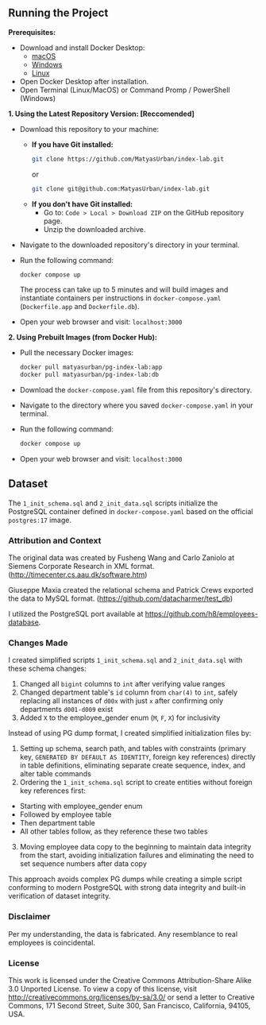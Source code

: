 ## Running the Project

**Prerequisites:**

- Download and install Docker Desktop:
  - [macOS](https://docs.docker.com/desktop/setup/install/mac-install/)
  - [Windows](https://docs.docker.com/desktop/setup/install/windows-install/)
  - [Linux](https://docs.docker.com/desktop/setup/install/linux/)
- Open Docker Desktop after installation.
- Open Terminal (Linux/MacOS) or Command Promp / PowerShell (Windows)

**1. Using the Latest Repository Version: [Reccomended]**

- Download this repository to your machine:
  - **If you have Git installed:**
    ```bash
    git clone https://github.com/MatyasUrban/index-lab.git
    ```
    or
    ```bash
    git clone git@github.com:MatyasUrban/index-lab.git
    ```
  - **If you don't have Git installed:**
    - Go to: `Code > Local > Download ZIP` on the GitHub repository page.
    - Unzip the downloaded archive.
- Navigate to the downloaded repository's directory in your terminal.
- Run the following command:

  ```bash
  docker compose up
  ```
  The process can take up to 5 minutes and will build images and instantiate containers per instructions in `docker-compose.yaml` (`Dockerfile.app` and `Dockerfile.db`).

- Open your web browser and visit: `localhost:3000`

**2. Using Prebuilt Images (from Docker Hub):**

- Pull the necessary Docker images:

  ```bash
  docker pull matyasurban/pg-index-lab:app
  docker pull matyasurban/pg-index-lab:db
  ```

- Download the `docker-compose.yaml` file from this repository's directory.
- Navigate to the directory where you saved `docker-compose.yaml` in your terminal.
- Run the following command:

  ```bash
  docker compose up
  ```

- Open your web browser and visit: `localhost:3000`

## Dataset

The `1_init_schema.sql` and `2_init_data.sql` scripts initialize the PostgreSQL container defined in `docker-compose.yaml` based on the official `postgres:17` image.

### Attribution and Context

The original data was created by Fusheng Wang and Carlo Zaniolo at Siemens Corporate Research in XML format. (http://timecenter.cs.aau.dk/software.htm)

Giuseppe Maxia created the relational schema and Patrick Crews exported the data to MySQL format. (https://github.com/datacharmer/test_db)

I utilized the PostgreSQL port available at https://github.com/h8/employees-database.

### Changes Made

I created simplified scripts `1_init_schema.sql` and `2_init_data.sql` with these schema changes:

1. Changed all `bigint` columns to `int` after verifying value ranges
2. Changed department table's `id` column from `char(4)` to `int`, safely replacing all instances of `d00x` with just `x` after confirming only departments `d001-d009` exist
3. Added `X` to the employee_gender enum (`M`, `F`, `X`) for inclusivity

Instead of using PG dump format, I created simplified initialization files by:

1. Setting up schema, search path, and tables with constraints (primary key, `GENERATED BY DEFAULT AS IDENTITY`, foreign key references) directly in table definitions, eliminating separate create sequence, index, and alter table commands
2. Ordering the `1_init_schema.sql` script to create entities without foreign key references first:

- Starting with employee_gender enum
- Followed by employee table
- Then department table
- All other tables follow, as they reference these two tables

3. Moving employee data copy to the beginning to maintain data integrity from the start, avoiding initialization failures and eliminating the need to set sequence numbers after data copy

This approach avoids complex PG dumps while creating a simple script conforming to modern PostgreSQL with strong data integrity and built-in verification of dataset integrity.

### Disclaimer

Per my understanding, the data is fabricated. Any resemblance to real employees is coincidental.

### License

This work is licensed under the Creative Commons Attribution-Share Alike 3.0 Unported License. To view a copy of this license, visit http://creativecommons.org/licenses/by-sa/3.0/ or send a letter to Creative Commons, 171 Second Street, Suite 300, San Francisco, California, 94105, USA.
